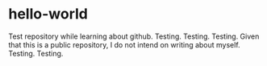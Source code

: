 # hello-world
Test repository while learning about github.
Testing. Testing. Testing.
Given that this is a public repository, I do not intend on writing about myself.
Testing. Testing.
